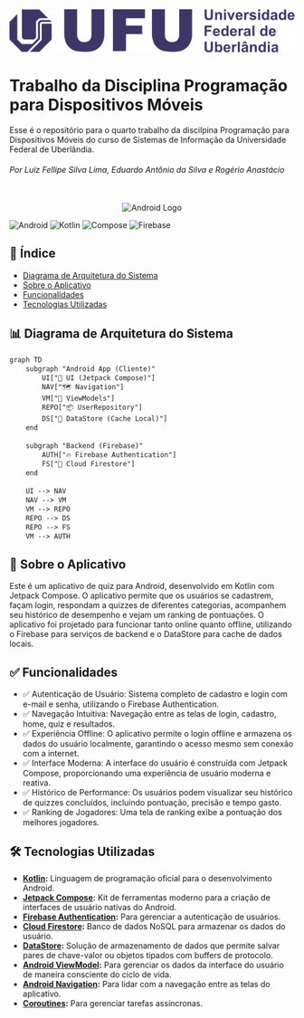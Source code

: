<div align="center">
<img src="extras/logo-ufu.png" alt="UFU Logo" width="800"/>
 </div>
 
# Trabalho da Disciplina Programação para Dispositivos Móveis
 
Esse é o repositório para o quarto trabalho da discilpina Programação para Dispositivos Móveis do curso de Sistemas de Informação da Universidade Federal de Uberlândia. 
###### Por Luiz Fellipe Silva Lima, Eduardo Antônio da Silva e Rogério Anastácio

<br>
<div align="center">
  <img src="https://cdn-icons-png.flaticon.com/512/25/25374.png" alt="Android Logo" width="300"/>
</div>


![Android](https://img.shields.io/badge/Platform-Android-3DDC84?style=for-the-badge&logo=android)
![Kotlin](https://img.shields.io/badge/Language-Kotlin-7F52FF?style=for-the-badge&logo=kotlin)
![Compose](https://img.shields.io/badge/UI-Jetpack_Compose-4285F4?style=for-the-badge&logo=jetpackcompose)
![Firebase](https://img.shields.io/badge/Backend-Firebase-FFCA28?style=for-the-badge&logo=firebase)


## 🧾 Índice
* [Diagrama de Arquitetura do Sistema](#-diagrama-de-arquitetura-do-sistema)
* [Sobre o Aplicativo](#-sobre-o-aplicativo)
* [Funcionalidades](#-funcionalidades)
* [Tecnologias Utilizadas](#-tecnologias-utilizadas)



## 📊 Diagrama de Arquitetura do Sistema

```mermaid
graph TD
    subgraph "Android App (Cliente)"
        UI["📱 UI (Jetpack Compose)"]
        NAV["🗺️ Navigation"]
        VM["🧠 ViewModels"]
        REPO["📦 UserRepository"]
        DS["💾 DataStore (Cache Local)"]
    end

    subgraph "Backend (Firebase)"
        AUTH["🔥 Firebase Authentication"]
        FS["📄 Cloud Firestore"]
    end

    UI --> NAV
    NAV --> VM
    VM --> REPO
    REPO --> DS
    REPO --> FS
    VM --> AUTH
```

## 📖 Sobre o Aplicativo

Este é um aplicativo de quiz para Android, desenvolvido em Kotlin com Jetpack Compose. O aplicativo permite que os usuários se cadastrem, façam login, respondam a quizzes de diferentes categorias, acompanhem seu histórico de desempenho e vejam um ranking de pontuações. 
O aplicativo foi projetado para funcionar tanto online quanto offline, utilizando o Firebase para serviços de backend e o DataStore para cache de dados locais.

## ✅ Funcionalidades

- ✅ Autenticação de Usuário: Sistema completo de cadastro e login com e-mail e senha, utilizando o Firebase Authentication.
- ✅ Navegação Intuitiva: Navegação entre as telas de login, cadastro, home, quiz e resultados.
- ✅ Experiência Offline: O aplicativo permite o login offline e armazena os dados do usuário localmente, garantindo o acesso mesmo sem conexão com a internet.
- ✅ Interface Moderna: A interface do usuário é construída com Jetpack Compose, proporcionando uma experiência de usuário moderna e reativa.
- ✅ Histórico de Performance: Os usuários podem visualizar seu histórico de quizzes concluídos, incluindo pontuação, precisão e tempo gasto.
- ✅ Ranking de Jogadores: Uma tela de ranking exibe a pontuação dos melhores jogadores.



## 🛠️ Tecnologias Utilizadas

-   **[Kotlin](https://kotlinlang.org/):** Linguagem de programação oficial para o desenvolvimento Android.
-   **[Jetpack Compose](https://developer.android.com/jetpack/compose):** Kit de ferramentas moderno para a criação de interfaces de usuário nativas do Android.
-   **[Firebase Authentication](https://firebase.google.com/docs/auth):** Para gerenciar a autenticação de usuários.
-   **[Cloud Firestore](https://firebase.google.com/docs/firestore):** Banco de dados NoSQL para armazenar os dados do usuário.
-   **[DataStore](https://developer.android.com/topic/libraries/architecture/datastore):** Solução de armazenamento de dados que permite salvar pares de chave-valor ou objetos tipados com buffers de protocolo.
-   **[Android ViewModel](https://developer.android.com/topic/libraries/architecture/viewmodel):** Para gerenciar os dados da interface do usuário de maneira consciente do ciclo de vida.
-   **[Android Navigation](https://developer.android.com/guide/navigation):** Para lidar com a navegação entre as telas do aplicativo.
-   **[Coroutines](https://kotlinlang.org/docs/coroutines-overview.html):** Para gerenciar tarefas assíncronas.




<!--

  
- [MongoDB](https://www.mongodb.com/)
- Outros...

## 📦 Instalação

```bash
# Clone o repositório
git clone https://github.com/seunome/seuprojeto.git

# Acesse a pasta
cd seuprojeto

# Instale as dependências
npm install

# Inicie o projeto
npm start
-->
